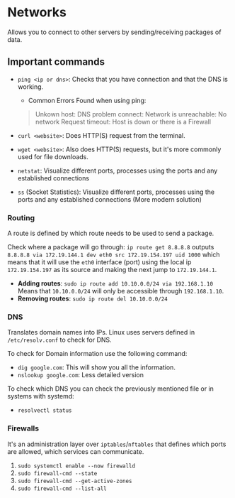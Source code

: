 # Networks
Allows you to connect to other servers by sending/receiving packages of data.

## Important commands
* `ping <ip or dns>`: Checks that you have connection and that the DNS is working.
    * Common Errors Found when using ping:
    > Unkown host: DNS problem
    > connect: Network is unreachable: No network
    > Request timeout: Host is down or there is a Firewall

* `curl <website>`: Does HTTP(S) request from the terminal.
* `wget <website>`: Also does HTTP(S) requests, but it's more commonly used for file downloads.

* `netstat`: Visualize different ports, processes using the ports and any established connections
* `ss` (Socket Statistics):  Visualize different ports, processes using the ports and any established connections (More modern solution)


### Routing
A route is defined by which route needs to be used to send a package.

Check where a package will go through:
`ip route get 8.8.8.8` outputs `8.8.8.8 via 172.19.144.1 dev eth0 src 172.19.154.197 uid 1000` which means that it will use the `eth0` interface (port) using the local ip `172.19.154.197` as its source and making the next jump to `172.19.144.1`.

* **Adding routes**: `sudo ip route add 10.10.0.0/24 via 192.168.1.10` Means that `10.10.0.0/24` will only be accessible through `192.168.1.10`.
* **Removing routes**: `sudo ip route del 10.10.0.0/24`


### DNS
Translates domain names into IPs. Linux uses servers defined in `/etc/resolv.conf` to check for DNS.

To check for Domain information use the following command:
* `dig google.com`: This will show you all the information.
* `nslookup google.com`: Less detailed version

To check which DNS you can check the previously mentioned file or in systems with systemd:
* `resolvectl status`


### Firewalls
It's an administration layer over `iptables`/`nftables` that defines which ports are allowed, which services can communicate.

1. `sudo systemctl enable --now firewalld`
2. `sudo firewall-cmd --state`
3. `sudo firewall-cmd --get-active-zones`
4. `sudo firewall-cmd --list-all`